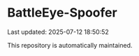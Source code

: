 # BattleEye-Spoofer

Last updated: 2025-07-12 18:50:52

This repository is automatically maintained.

